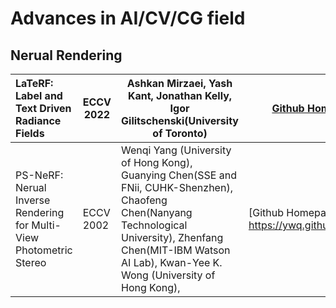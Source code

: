 # Advances in AI/CV/CG field

## Nerual Rendering

| LaTeRF: Label and Text Driven Radiance Fields                | ECCV 2022 | Ashkan Mirzaei, Yash Kant, Jonathan Kelly, Igor Gilitschenski(University of Toronto) | [Github Homepage](git@github.com:ashmrz/LaTeRF.git) |
| :----------------------------------------------------------- | --------- | ------------------------------------------------------------ | --------------------------------------------------- |
| PS-NeRF: Nerual Inverse Rendering for Multi-View Photometric Stereo | ECCV 2002 | Wenqi Yang (University of Hong Kong), Guanying Chen(SSE and FNii, CUHK-Shenzhen), Chaofeng Chen(Nanyang Technological University), Zhenfang Chen(MIT-IBM Watson AI Lab), Kwan-Yee K. Wong (University of Hong Kong), | [Github Homepage](t https://ywq.github.io/psnerf)   |